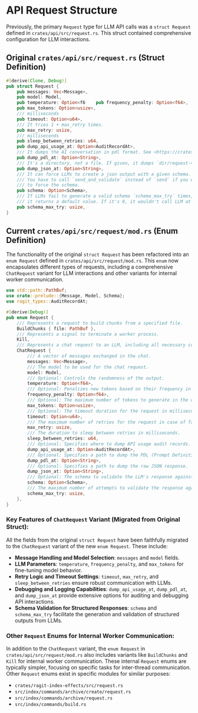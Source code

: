# API Request Structure

Previously, the primary `Request` type for LLM API calls was a `struct Request` defined in `crates/api/src/request.rs`. This struct contained comprehensive configuration for LLM interactions.

## Original `crates/api/src/request.rs` (Struct Definition)

```rust
#[derive(Clone, Debug)]
pub struct Request {
    pub messages: Vec<Message>,
    pub model: Model,
    pub temperature: Option<f6    pub frequency_penalty: Option<f64>,
    pub max_tokens: Option<usize>,
    /// milliseconds
    pub timeout: Option<u64>,
    /// It tries 1 + max_retry times.
    pub max_retry: usize,
    /// milliseconds
    pub sleep_between_retries: u64,
    pub dump_api_usage_at: Option<AuditRecordAt>,
    /// It dumps the AI conversation in pdl format. See <https://crates.io/crates/ragit-pdl> to read about pdl.
    pub dump_pdl_at: Option<String>,
    /// It's a directory, not a file. If given, it dumps `dir/request-<timestamp>.json` and `dir/response-<timestamp>.json`.
    pub dump_json_at: Option<String>,
    /// It can force LLMs to create a json output with a given schema.
    /// You have to call `send_and_validate` instead of `send` if you want
    /// to force the schema.
    pub schema: Option<Schema>,
    /// If LLMs fail to generate a valid schema `schema_max_try` times,
    /// it returns a default value. If it's 0, it wouldn't call LLM at all!
    pub schema_max_try: usize,
}
```

## Current `crates/api/src/request/mod.rs` (Enum Definition)

The functionality of the original `struct Request` has been refactored into an `enum Request` defined in `crates/api/src/request/mod.rs`. This `enum` now encapsulates different types of requests, including a comprehensive `ChatRequest` variant for LLM interactions and other variants for internal worker communication.

```rust
use std::path::PathBuf;
use crate::prelude::{Message, Model, Schema};
use ragit_types::AuditRecordAt;

#[derive(Debug)]
pub enum Request {
    /// Represents a request to build chunks from a specified file.
    BuildChunks { file: PathBuf },
    /// Represents a signal to terminate a worker process.
    Kill,
    /// Represents a chat request to an LLM, including all necessary configuration.
    ChatRequest {
        /// A vector of messages exchanged in the chat.
        messages: Vec<Message>,
        /// The model to be used for the chat request.
        model: Model,
        /// Optional: Controls the randomness of the output.
        temperature: Option<f64>,
        /// Optional: Penalizes new tokens based on their frequency in the text so far.
        frequency_penalty: Option<f64>,
        /// Optional: The maximum number of tokens to generate in the chat completion.
        max_tokens: Option<usize>,
        /// Optional: The timeout duration for the request in milliseconds.
        timeout: Option<u64>,
        /// The maximum number of retries for the request in case of failure.
        max_retry: usize,
        /// The duration to sleep between retries in milliseconds.
        sleep_between_retries: u64,
        /// Optional: Specifies where to dump API usage audit records.
        dump_api_usage_at: Option<AuditRecordAt>,
        /// Optional: Specifies a path to dump the PDL (Prompt Definition Language) used.
        dump_pdl_at: Option<String>,
        /// Optional: Specifies a path to dump the raw JSON response.
        dump_json_at: Option<String>,
        /// Optional: The schema to validate the LLM's response against.
        schema: Option<Schema>,
        /// The maximum number of attempts to validate the response against the schema.
        schema_max_try: usize,
    },
}
```

### Key Features of `ChatRequest` Variant (Migrated from Original Struct):

All the fields from the original `struct Request` have been faithfully migrated to the `ChatRequest` variant of the new `enum Request`. These include:

-   **Message Handling and Model Selection**: `messages` and `model` fields.
-   **LLM Parameters**: `temperature`, `frequency_penalty`, and `max_tokens` for fine-tuning model behavior.
-   **Retry Logic and Timeout Settings**: `timeout`, `max_retry`, and `sleep_between_retries` ensure robust communication with LLMs.
-   **Debugging and Logging Capabilities**: `dump_api_usage_at`, `dump_pdl_at`, and `dump_json_at` provide extensive options for auditing and debugging API interactions.
-   **Schema Validation for Structured Responses**: `schema` and `schema_max_try` facilitate the generation and validation of structured outputs from LLMs.

### Other `Request` Enums for Internal Worker Communication:

In addition to the `ChatRequest` variant, the `enum Request` in `crates/api/src/request/mod.rs` also includes variants like `BuildChunks` and `Kill` for internal worker communication. These internal `Request` enums are typically simpler, focusing on specific tasks for inter-thread communication. Other `Request` enums exist in specific modules for similar purposes:

-   `crates/ragit-index-effects/src/request.rs`
-   `src/index/commands/archive/create/request.rs`
-   `src/index/commands/archive/request.rs`
-   `src/index/commands/build.rs`